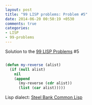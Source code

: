 ```yaml
---
layout: post
title: "99 LISP problems: Problem #5"
date: 2014-06-20 00:50:19 +0530
comments: true
categories: 
- LISP
- 99-problems
---
```


Solution to the [99 LISP Problems][99prob] #5


```cl

(defun my-reverse (alist)
  (if (null alist)
    nil
    (append
      (my-reverse (cdr alist))
      (list (car alist)))))

```


Lisp dialect: [Steel Bank Common Lisp][sbcl]

<!--links-->
[99prob]: http://www.ic.unicamp.br/~meidanis/courses/mc336/2006s2/funcional/L-99_Ninety-Nine_Lisp_Problems.html
[sbcl]: http://www.sbcl.org/

